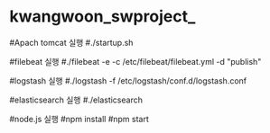 # kwangwoon_swproject_

#Apach tomcat 실행
#./startup.sh

#filebeat 실행
#./filebeat -e -c /etc/filebeat/filebeat.yml -d "publish"

#logstash 실행
#./logstash -f /etc/logstash/conf.d/logstash.conf

#elasticsearch 실행
#./elasticsearch

#node.js 실행
#npm install
#npm start
